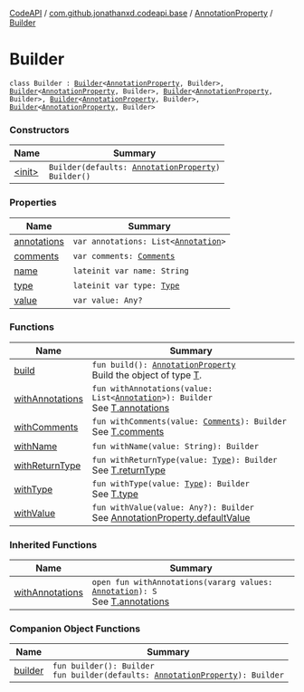 [CodeAPI](../../../index.md) / [com.github.jonathanxd.codeapi.base](../../index.md) / [AnnotationProperty](../index.md) / [Builder](.)

# Builder

`class Builder : `[`Builder`](../../-named/-builder/index.md)`<`[`AnnotationProperty`](../index.md)`, Builder>, `[`Builder`](../../-typed/-builder/index.md)`<`[`AnnotationProperty`](../index.md)`, Builder>, `[`Builder`](../../-annotable/-builder/index.md)`<`[`AnnotationProperty`](../index.md)`, Builder>, `[`Builder`](../../-return-type-holder/-builder/index.md)`<`[`AnnotationProperty`](../index.md)`, Builder>, `[`Builder`](../../../com.github.jonathanxd.codeapi.base.comment/-comment-holder/-builder/index.md)`<`[`AnnotationProperty`](../index.md)`, Builder>`

### Constructors

| Name | Summary |
|---|---|
| [&lt;init&gt;](-init-.md) | `Builder(defaults: `[`AnnotationProperty`](../index.md)`)`<br>`Builder()` |

### Properties

| Name | Summary |
|---|---|
| [annotations](annotations.md) | `var annotations: List<`[`Annotation`](../../-annotation/index.md)`>` |
| [comments](comments.md) | `var comments: `[`Comments`](../../../com.github.jonathanxd.codeapi.base.comment/-comments/index.md) |
| [name](name.md) | `lateinit var name: String` |
| [type](type.md) | `lateinit var type: `[`Type`](http://docs.oracle.com/javase/6/docs/api/java/lang/reflect/Type.html) |
| [value](value.md) | `var value: Any?` |

### Functions

| Name | Summary |
|---|---|
| [build](build.md) | `fun build(): `[`AnnotationProperty`](../index.md)<br>Build the object of type [T](#). |
| [withAnnotations](with-annotations.md) | `fun withAnnotations(value: List<`[`Annotation`](../../-annotation/index.md)`>): Builder`<br>See [T.annotations](#) |
| [withComments](with-comments.md) | `fun withComments(value: `[`Comments`](../../../com.github.jonathanxd.codeapi.base.comment/-comments/index.md)`): Builder`<br>See [T.comments](#) |
| [withName](with-name.md) | `fun withName(value: String): Builder` |
| [withReturnType](with-return-type.md) | `fun withReturnType(value: `[`Type`](http://docs.oracle.com/javase/6/docs/api/java/lang/reflect/Type.html)`): Builder`<br>See [T.returnType](#) |
| [withType](with-type.md) | `fun withType(value: `[`Type`](http://docs.oracle.com/javase/6/docs/api/java/lang/reflect/Type.html)`): Builder`<br>See [T.type](#) |
| [withValue](with-value.md) | `fun withValue(value: Any?): Builder`<br>See [AnnotationProperty.defaultValue](../default-value.md) |

### Inherited Functions

| Name | Summary |
|---|---|
| [withAnnotations](../../-annotable/-builder/with-annotations.md) | `open fun withAnnotations(vararg values: `[`Annotation`](../../-annotation/index.md)`): S`<br>See [T.annotations](../../-annotable/annotations.md) |

### Companion Object Functions

| Name | Summary |
|---|---|
| [builder](builder.md) | `fun builder(): Builder`<br>`fun builder(defaults: `[`AnnotationProperty`](../index.md)`): Builder` |
